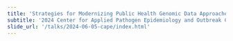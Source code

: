```yaml
---
title: 'Strategies for Modernizing Public Health Genomic Data Approaches'
subtitle: '2024 Center for Applied Pathogen Epidemiology and Outbreak Control'
slide_url: '/talks/2024-06-05-cape/index.html'
---
```

